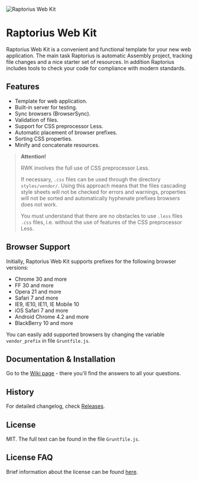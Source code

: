 ![Raptorius Web Kit](https://cloud.githubusercontent.com/assets/7034281/4174853/30e93230-35ae-11e4-90de-5a0685079f5d.png)


# Raptorius Web Kit

Raptorius Web Kit is a convenient and functional template for your new web application. The main task Raptorius is automatic Assembly project, tracking file changes and a nice starter set of resources. In addition Raptorius includes tools to check your code for compliance with modern standards.

## Features

* Template for web application.
* Built-in server for testing.
* Sync browsers (BrowserSync).
* Validation of files.
* Support for CSS preprocessor Less.
* Automatic placement of browser prefixes.
* Sorting CSS properties.
* Minify and concatenate resources.

> **Attention!**
> 
> RWK involves the full use of CSS preprocessor Less.
> 
> If necessary, `.css` files can be used through the directory `styles/vendor/`. Using this approach means that the files cascading style sheets will not be checked for errors and warnings, properties will not be sorted and automatically hyphenate prefixes browsers does not work.
> 
> You must understand that there are no obstacles to use `.less` files `.css` files, i.e. without the use of features of the CSS preprocessor Less.

## Browser Support

Initially, Raptorius Web Kit supports prefixes for the following browser versions:

* Chrome 30 and more
* FF 30 and more
* Opera 21 and more
* Safari 7 and more
* IE9, IE10, IE11, IE Mobile 10
* iOS Safari 7 and more
* Android Chrome 4.2 and more
* BlackBerry 10 and more

You can easily add supported browsers by changing the variable `vendor_prefix` in file `Gruntfile.js`.

## Documentation & Installation

Go to the [Wiki page](https://github.com/mrmlnc/raptorius-web-kit/wiki) - there you'll find the answers to all your questions.

## History

For detailed changelog, check [Releases](https://github.com/mrmlnc/raptorius-web-kit/releases).

## License

MIT. 
The full text can be found in the file `Gruntfile.js`.

## License FAQ

Brief information about the license can be found [here](https://github.com/mrmlnc/raptorius-web-kit/wiki/License-FAQ).
